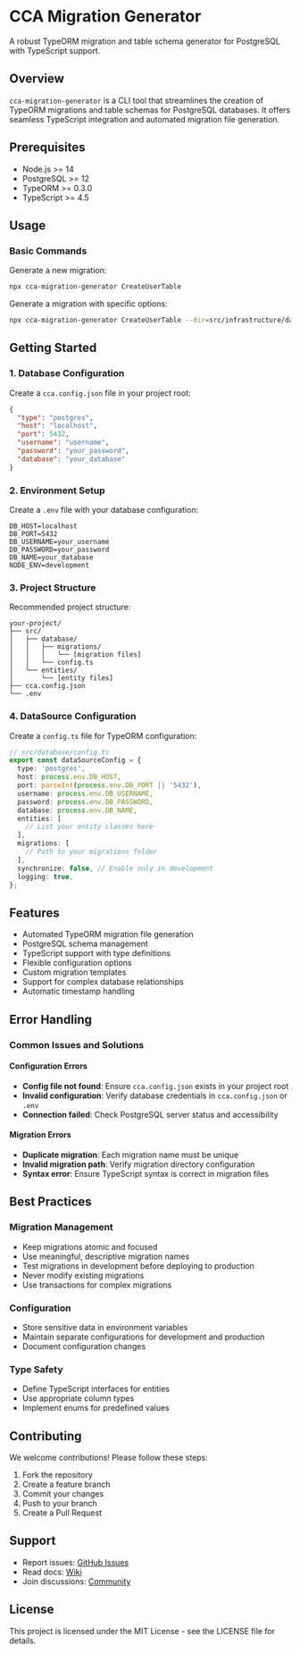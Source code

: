 # CCA Migration Generator

A robust TypeORM migration and table schema generator for PostgreSQL with TypeScript support.

## Overview

`cca-migration-generator` is a CLI tool that streamlines the creation of TypeORM migrations and table schemas for PostgreSQL databases. It offers seamless TypeScript integration and automated migration file generation.

## Prerequisites

- Node.js >= 14
- PostgreSQL >= 12
- TypeORM >= 0.3.0
- TypeScript >= 4.5

## Usage

### Basic Commands

Generate a new migration:

```bash
npx cca-migration-generator CreateUserTable
```

Generate a migration with specific options:

```bash
npx cca-migration-generator CreateUserTable --dir=src/infrastructure/database/migrations --template=default
```

## Getting Started

### 1. Database Configuration

Create a `cca.config.json` file in your project root:

```json
{
  "type": "postgres",
  "host": "localhost",
  "port": 5432,
  "username": "username",
  "password": "your_password",
  "database": "your_database"
}
```

### 2. Environment Setup

Create a `.env` file with your database configuration:

```env
DB_HOST=localhost
DB_PORT=5432
DB_USERNAME=your_username
DB_PASSWORD=your_password
DB_NAME=your_database
NODE_ENV=development
```

### 3. Project Structure

Recommended project structure:

```
your-project/
├── src/
│   ├── database/
│   │   ├── migrations/
│   │   │   └── [migration files]
│   │   └── config.ts
│   └── entities/
│       └── [entity files]
├── cca.config.json
└── .env
```

### 4. DataSource Configuration

Create a `config.ts` file for TypeORM configuration:

```typescript
// src/database/config.ts
export const dataSourceConfig = {
  type: 'postgres',
  host: process.env.DB_HOST,
  port: parseInt(process.env.DB_PORT || '5432'),
  username: process.env.DB_USERNAME,
  password: process.env.DB_PASSWORD,
  database: process.env.DB_NAME,
  entities: [
    // List your entity classes here
  ],
  migrations: [
    // Path to your migrations folder
  ],
  synchronize: false, // Enable only in development
  logging: true,
};
```

## Features

- Automated TypeORM migration file generation
- PostgreSQL schema management
- TypeScript support with type definitions
- Flexible configuration options
- Custom migration templates
- Support for complex database relationships
- Automatic timestamp handling

## Error Handling

### Common Issues and Solutions

#### Configuration Errors
- **Config file not found**: Ensure `cca.config.json` exists in your project root
- **Invalid configuration**: Verify database credentials in `cca.config.json` or `.env`
- **Connection failed**: Check PostgreSQL server status and accessibility

#### Migration Errors
- **Duplicate migration**: Each migration name must be unique
- **Invalid migration path**: Verify migration directory configuration
- **Syntax error**: Ensure TypeScript syntax is correct in migration files

## Best Practices

### Migration Management
- Keep migrations atomic and focused
- Use meaningful, descriptive migration names
- Test migrations in development before deploying to production
- Never modify existing migrations
- Use transactions for complex migrations

### Configuration
- Store sensitive data in environment variables
- Maintain separate configurations for development and production
- Document configuration changes

### Type Safety
- Define TypeScript interfaces for entities
- Use appropriate column types
- Implement enums for predefined values

## Contributing

We welcome contributions! Please follow these steps:

1. Fork the repository
2. Create a feature branch
3. Commit your changes
4. Push to your branch
5. Create a Pull Request

## Support

- Report issues: [GitHub Issues](https://github.com/your-repo/cca-migration-generator/issues)
- Read docs: [Wiki](https://github.com/your-repo/cca-migration-generator/wiki)
- Join discussions: [Community](https://github.com/your-repo/cca-migration-generator/discussions)

## License

This project is licensed under the MIT License - see the LICENSE file for details.